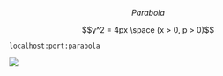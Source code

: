 ```math
Parabola
```

```math
y^2 = 4px \space (x > 0, p > 0)
```

```
localhost:port:parabola
```

<img src="https://i.imgur.com/YPwU7pt.png">
